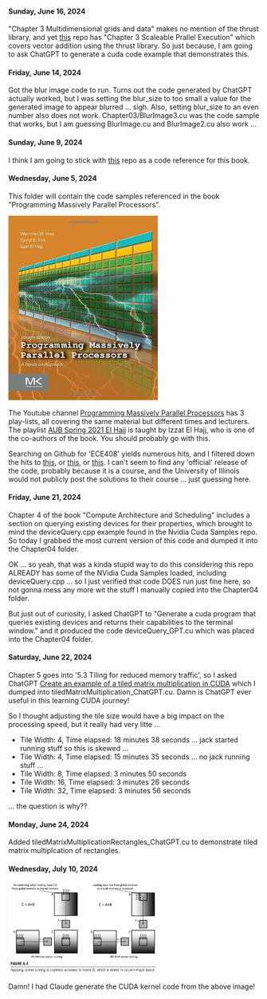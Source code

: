 #### Sunday, June 16, 2024

"Chapter 3 Multidimensional grids and data" makes no mention of the thrust library, and yet [this](https://github.com/R100001/Programming-Massively-Parallel-Processors) repo has "Chapter 3 Scaleable Prallel Execution" which covers vector addition using the thrust library. So just because, I am going to ask ChatGPT to generate a cuda code example that demonstrates this. 

#### Friday, June 14, 2024

Got the blur image code to run. Turns out the code generated by ChatGPT actually worked, but I was setting the blur_size to too small a value for the generated image to appear blurred ... sigh. Also, setting blur_size to an even number also does not work. Chapter03/BlurImage3.cu was the code sample that works, but I am guessing BlurImage.cu and BlurImage2.cu also work ...  

#### Sunday, June 9, 2024

I think I am going to stick with [this](https://github.com/R100001/Programming-Massively-Parallel-Processors) repo as a code reference for this book.

#### Wednesday, June 5, 2024

This folder will contain the code samples referenced in the book "Programming Massively Parallel Processors".

<img src="../images/ProgrammingMassivelyParallelProcessors.jpg" alt="Programming Massively Parallel Processors" width="300">

The Youtube channel [Programming Massively Parallel Processors](https://www.youtube.com/@pmpp-book) has 3 play-lists, all covering the same material but different times and lecturers. The playlist [AUB Spring 2021 El Hajj](https://www.youtube.com/playlist?list=PLRRuQYjFhpmubuwx-w8X964ofVkW1T8O4) is taught by Izzat El Hajj, who is one of the co-authors of the book. You should probably go with this. 

Searching on Github for 'ECE408' yields numerous hits, and I filtered down the hits to [this](https://github.com/eedalong/ECE408), or [this](https://github.com/pixom-ai/NVIDIA-AcceleratedComputing), or [this](https://github.com/R100001/Programming-Massively-Parallel-Processors). I can't seem to find any 'official' release of the code, probably because it is a course, and the University of Illinois would not publicly post the solutions to their course ... just guessing here. 

#### Friday, June 21, 2024

Chapter 4 of the book "Compute Architecture and Scheduling" includes a section on querying existing devices for their properties, which brought to mind the deviceQuery.cpp example found in the Nvidia Cuda Samples repo. So today I grabbed the most current version of this code and dumped it into the Chapter04 folder. 

OK ... so yeah, that was a kinda stupid way to do this considering this repo ALREADY has some of the NVidia Cuda Samples loaded, including deviceQuery.cpp ... so I just verified that code DOES run just fine here, so not gonna mess any more wit the stuff I manually copied into the Chapter04 folder.

But just out of curiosity, I asked ChatGPT to "Generate a cuda program that queries existing devices and returns their capabilities to the terminal window." and it produced the code deviceQuery_GPT.cu which was placed into the Chapter04 folder. 

#### Saturday, June 22, 2024

Chapter 5 goes into '5.3 Tiling for reduced memory traffic', so I asked ChatGPT [Create an example of a tiled matrix multiplication in CUDA](https://chatgpt.com/c/beb320a9-c8cb-49eb-9996-3820bf1a1b45) which I dumped into tiledMatrixMultiplication_ChatGPT.cu. Damn is ChatGPT ever useful in this learning CUDA journey!

So I thought adjusting the tile size would have a big impact on the processing speed, but it really had very litte ...

* Tile Width: 4, Time elapsed: 18 minutes 38 seconds ... jack started running stuff so this is skewed ... 
* Tile Width: 4, Time elapsed: 15 minutes 35 seconds ... no jack running stuff ... 
* Tile Width: 8, Time elapsed: 3 minutes 50 seconds
* Tile Width: 16, Time elapsed: 3 minutes 26 seconds
* Tile Width: 32, Time elapsed: 3 minutes 56 seconds

... the question is why??

#### Monday, June 24, 2024

Added tiledMatrixMultiplicationRectangles_ChatGPT.cu to demonstrate tiled matrix multiplcation of rectangles. 

#### Wednesday, July 10, 2024

<img src="../images/Figure_6.4.png" alt="Figure 6.4" width="300">

Damn! I had Claude generate the CUDA kernel code from the above image!

